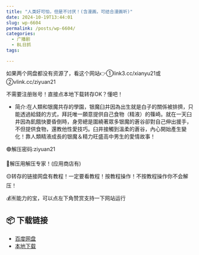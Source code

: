 ```yaml
---
title: "人类好可怕，但是不讨厌！(含漫画，可结合漫画听)"
date: 2024-10-19T13:44:01
slug: wp-6604
permalink: /posts/wp-6604/
categories:
  - 广播剧
  - BL日抓
tags:

---
```


如果两个网盘都没有资源了，看这个网站👉①link3.cc/xianyu21或②vlink.cc/ziyuan21

不需要注册账号！直接点本地下载转存OK？懂吧！

*   简介:在人類和银魔共存的學園，银魔臼井因為出生就是白子的關係被排擠，只能透過給錢的方式，拜託唯一願意提供自己食物（精液）的篠崎。就在一天臼井因為飢餓快要昏倒時，身旁總是圍繞著眾多银魔的蒼谷卻對自己伸出援手，不但提供食物，還教他性愛技巧。臼井接觸到溫柔的蒼谷，內心開始產生變化！靠人類精液成長的银魔＆精力旺盛高中男生的愛情故事！

🟢解压密码:ziyuan21

🔵解压用解压专家！(应用商店有)

🟡转存的链接网盘有教程！一定要看教程！按教程操作！不按教程操作你不会解压！

💰🈶能力的宝，可以点左下角赞赏支持一下网站运行

## 📦 下载链接
- [百度网盘](https://blziyuan21.com/pay-download/6604?key=97f406d377&down_id=0)
- [本地下载](https://blziyuan21.com/pay-download/6604?key=97f406d377&down_id=1)

